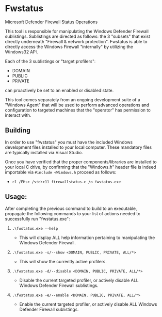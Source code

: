 # Fwstatus
Microsoft Defender Firewall Status Operations

This tool is responsible for manipulating the Windows Defender Firewall sublistings. Sublistings are directed as follows: the 3 "subsets" that exist directly underneath "Firewall & network protection". Fwstatus is able to directly access the Windows
Firewall "internally" by utilizing the Windows32 API.

Each of the 3 sublistings or "target profilers":
  * DOMAIN
  * PUBLIC
  * PRIVATE

can proactively be set to an enabled or disabled state.

This tool comes separately from an ongoing development suite of a "Windows Agent" that will be used to perform advanced operations and configuration to targeted machines that the "operator" has permission to interact with.

## Building
In order to use "fwstatus" you must have the included Windows development files installed to your local computer. These mandatory files are typically installed via Visual Studio.

Once you have verified that the proper components/libraries are installed to your local C drive, by confirming that the "Windows.h" header file is indeed importable via `#include <Windows.h` proceed as follows:
* `cl /EHsc /std:c11 firewallstatus.c /o fwstatus.exe`


## Usage:
After completing the previous command to build to an executable, propagate the following commands to your list of actions needed to successfully run "fwstatus.exe":
1. `.\fwstatus.exe --help`
   - This will display ALL help information pertaining to manipulating the Windows Defender Firewall.

1. `.\fwstatus.exe -s/--show <DOMAIN, PUBLIC, PRIVATE, ALL/*>`
   - This will show the currently active profilers.

1. `.\fwstatus.exe -d/--disable <DOMAIN, PUBLIC, PRIVATE, ALL/*>`
   - Disable the current targeted profiler, or actively disable ALL Windows Defender Firewall sublistings.
  
1. `.\fwstatus.exe -e/--enable <DOMAIN, PUBLIC, PRIVATE, ALL/*>`
   - Enable the current targeted profiler, or actively disable ALL Windows Defender Firewall sublistings.
